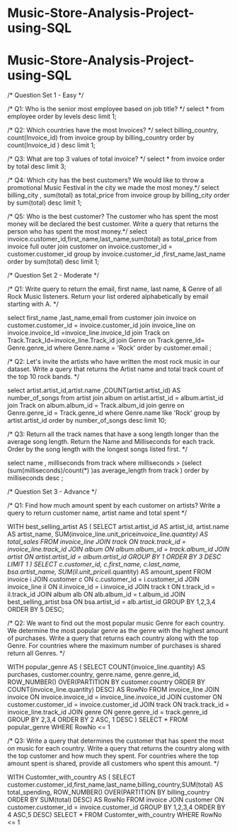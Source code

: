 # Music-Store-Analysis-Project-using-SQL
# Music-Store-Analysis-Project-using-SQL

/*	Question Set 1 - Easy */

/* Q1: Who is the senior most employee based on job title? */
select * from employee order by levels desc limit 1;

/* Q2: Which countries have the most Invoices? */
select billing_country, count(Invoice_id) from invoice group by billing_country order by 
count(Invoice_id ) desc limit 1;

/* Q3: What are top 3 values of total invoice? */
select * from invoice order by total desc limit 3;

/* Q4: Which city has the best customers? We would like to throw a promotional Music Festival 
in the city we made the most money.*/
select billing_city , sum(total) as total_price from invoice group by billing_city order by 
sum(total) desc limit 1;

/* Q5: Who is the best customer? The customer who has spent the most money will be declared 
the best customer. 
Write a query that returns the person who has spent the most money.*/
select invoice.customer_id,first_name,last_name,sum(total) as total_price from invoice full outer join 
customer on invoice.customer_id = customer.customer_id group by invoice.customer_id ,first_name,last_name
order by sum(total) desc limit 1;


/* Question Set 2 - Moderate */

/* Q1: Write query to return the email, first name, last name, & Genre of all Rock Music listeners.
Return your list ordered alphabetically by email starting with A. */

select first_name ,last_name,email from customer join invoice on
customer.customer_id = invoice.customer_id
join invoice_line on invoice.invoice_Id =invoice_line.invoice_Id 
join Track on Track.Track_Id=invoice_line.Track_id join Genre on Track.genre_Id= Genre.genre_id
where Genre.name = 'Rock' order by customer.email ;

/* Q2: Let's invite the artists who have written the most rock music in our dataset. 
Write a query that returns the Artist name and total track count of the top 10 rock bands. */

select artist.artist_id,artist.name ,COUNT(artist.artist_id) AS number_of_songs 
from  artist
join  album on artist.artist_id = album.artist_id 
join Track on  album.album_id = Track.album_id 
join genre on Genre.genre_id =  Track.genre_id 
where Genre.name like 'Rock' 
group by artist.artist_id order by number_of_songs desc limit 10;

/* Q3: Return all the track names that have a song length longer than the average song length. 
Return the Name and Milliseconds for each track. Order by the song length with 
the longest songs listed first. */

select name , milliseconds from track where milliseconds > (select  (sum(milliseconds)/count(*) )as average_length 
from track ) order by  milliseconds desc ;

/* Question Set 3 - Advance */

/* Q1: Find how much amount spent by each customer on artists? Write a query to return customer name, artist name and total spent */

WITH best_selling_artist AS (
	SELECT artist.artist_id AS artist_id, artist.name AS artist_name, SUM(invoice_line.unit_price*invoice_line.quantity) AS total_sales
	FROM invoice_line
	JOIN track ON track.track_id = invoice_line.track_id
	JOIN album ON album.album_id = track.album_id
	JOIN artist ON artist.artist_id = album.artist_id
	GROUP BY 1
	ORDER BY 3 DESC
	LIMIT 1
)
SELECT c.customer_id, c.first_name, c.last_name, bsa.artist_name, SUM(il.unit_price*il.quantity) AS amount_spent
FROM invoice i
JOIN customer c ON c.customer_id = i.customer_id
JOIN invoice_line il ON il.invoice_id = i.invoice_id
JOIN track t ON t.track_id = il.track_id
JOIN album alb ON alb.album_id = t.album_id
JOIN best_selling_artist bsa ON bsa.artist_id = alb.artist_id
GROUP BY 1,2,3,4
ORDER BY 5 DESC;


/* Q2: We want to find out the most popular music Genre for each country. We determine the most popular genre as the genre 
with the highest amount of purchases. Write a query that returns each country along with the top Genre. For countries where 
the maximum number of purchases is shared return all Genres. */

WITH popular_genre AS 
(
    SELECT COUNT(invoice_line.quantity) AS purchases, customer.country, genre.name, genre.genre_id, 
	ROW_NUMBER() OVER(PARTITION BY customer.country ORDER BY COUNT(invoice_line.quantity) DESC) AS RowNo 
    FROM invoice_line 
	JOIN invoice ON invoice.invoice_id = invoice_line.invoice_id
	JOIN customer ON customer.customer_id = invoice.customer_id
	JOIN track ON track.track_id = invoice_line.track_id
	JOIN genre ON genre.genre_id = track.genre_id
	GROUP BY 2,3,4
	ORDER BY 2 ASC, 1 DESC
)
SELECT * FROM popular_genre WHERE RowNo <= 1

/* Q3: Write a query that determines the customer that has spent the most on music for each country. 
Write a query that returns the country along with the top customer and how much they spent. 
For countries where the top amount spent is shared, provide all customers who spent this amount. */


WITH Customter_with_country AS (
		SELECT customer.customer_id,first_name,last_name,billing_country,SUM(total) AS total_spending,
	    ROW_NUMBER() OVER(PARTITION BY billing_country ORDER BY SUM(total) DESC) AS RowNo 
		FROM invoice
		JOIN customer ON customer.customer_id = invoice.customer_id
		GROUP BY 1,2,3,4
		ORDER BY 4 ASC,5 DESC)
SELECT * FROM Customter_with_country WHERE RowNo <= 1


